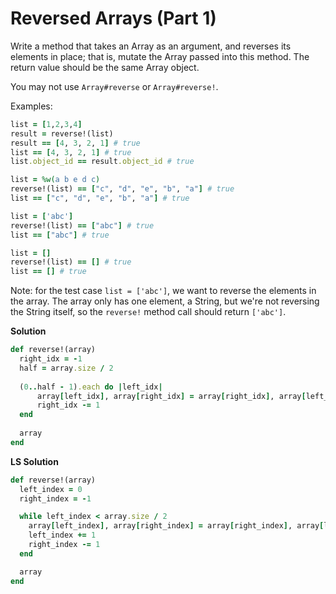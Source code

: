 # Reversed Arrays (Part 1)

Write a method that takes an Array as an argument, and reverses its elements in place; that is, mutate the Array passed into this method. The return value should be the same Array object.

You may not use `Array#reverse` or `Array#reverse!`.

Examples:

```ruby
list = [1,2,3,4]
result = reverse!(list)
result == [4, 3, 2, 1] # true
list == [4, 3, 2, 1] # true
list.object_id == result.object_id # true

list = %w(a b e d c)
reverse!(list) == ["c", "d", "e", "b", "a"] # true
list == ["c", "d", "e", "b", "a"] # true

list = ['abc']
reverse!(list) == ["abc"] # true
list == ["abc"] # true

list = []
reverse!(list) == [] # true
list == [] # true
```

Note: for the test case `list = ['abc']`, we want to reverse the elements in the array. The array only has one element, a String, but we're not reversing the String itself, so the `reverse!` method call should return `['abc']`.

**Solution**

```ruby
def reverse!(array)
  right_idx = -1
  half = array.size / 2
    
  (0..half - 1).each do |left_idx|
      array[left_idx], array[right_idx] = array[right_idx], array[left_idx]
      right_idx -= 1
  end
  
  array
end
```

**LS Solution**

```ruby
def reverse!(array)
  left_index = 0
  right_index = -1

  while left_index < array.size / 2
    array[left_index], array[right_index] = array[right_index], array[left_index]
    left_index += 1
    right_index -= 1
  end

  array
end
```

